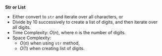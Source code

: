 **Str or List**
- Either convert to `str` and iterate over all characters, or
- Divide by 10 successively to create a list of digits, and then iterate over all digits. 
- Time Complexity: $O(n)$, where $n$ is the number of digits. 
- Space Complexity: 
  - $O(n)$ when using `str` method, 
  - $O(1)$ when creating list of digits. 